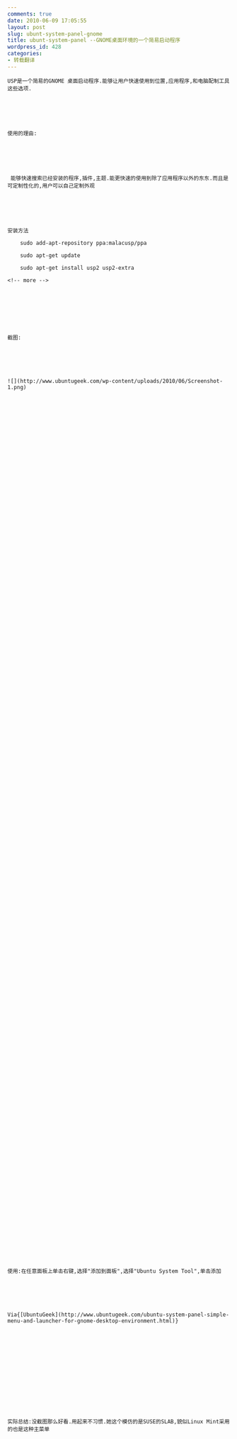 ```yaml
---
comments: true
date: 2010-06-09 17:05:55
layout: post
slug: ubunt-system-panel-gnome
title: ubunt-system-panel --GNOME桌面环境的一个简易启动程序
wordpress_id: 428
categories:
- 转载翻译
---
```



	USP是一个简易的GNOME 桌面启动程序.能够让用户快速使用到位置,应用程序,和电脑配制工具这些选项.






	使用的理由:






	 能够快速搜索已经安装的程序,插件,主题.能更快速的使用到除了应用程序以外的东东.而且是可定制性化的,用户可以自己定制外观






	安装方法





> 
	
> 
> 
		sudo add-apt-repository ppa:malacusp/ppa  

		
	
> 
> 
	
> 
> 
		sudo apt-get update
	
> 
> 
	
> 
> 
		sudo apt-get install usp2 usp2-extra
	
> 
> 






	<!-- more -->  

	






	截图:






	![](http://www.ubuntugeek.com/wp-content/uploads/2010/06/Screenshot-1.png)






	  

	






	  

	






	  

	






	  

	






	  

	






	  

	






	  

	






	  

	






	  

	






	  

	






	  

	






	  

	






	  

	






	  

	






	  

	






	使用:在任意面板上单击右键,选择"添加到面板",选择"Ubuntu System Tool",单击添加






	Via{[UbuntuGeek](http://www.ubuntugeek.com/ubuntu-system-panel-simple-menu-and-launcher-for-gnome-desktop-environment.html)}






	  

	






	实际总结:没截图那么好看.用起来不习惯.她这个模仿的是SUSE的SLAB,貌似Linux Mint采用的也是这种主菜单




